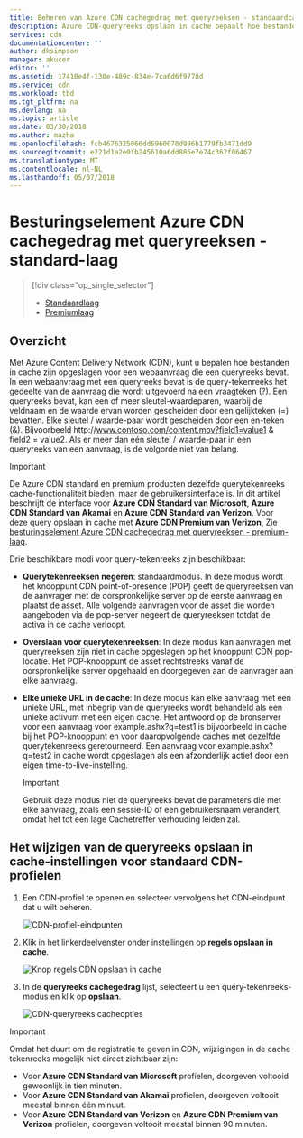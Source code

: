 ```yaml
---
title: Beheren van Azure CDN cachegedrag met queryreeksen - standaardcategorie | Microsoft Docs
description: Azure CDN-queryreeks opslaan in cache bepaalt hoe bestanden worden opgeslagen wanneer een webaanvraag een queryreeks bevat. Dit artikel wordt beschreven queryreeks opslaan in cache in Azure CDN standard producten.
services: cdn
documentationcenter: ''
author: dksimpson
manager: akucer
editor: ''
ms.assetid: 17410e4f-130e-489c-834e-7ca6d6f9778d
ms.service: cdn
ms.workload: tbd
ms.tgt_pltfrm: na
ms.devlang: na
ms.topic: article
ms.date: 03/30/2018
ms.author: mazha
ms.openlocfilehash: fcb4676325066dd6960070d996b1779fb3471dd9
ms.sourcegitcommit: e221d1a2e0fb245610a6dd886e7e74c362f06467
ms.translationtype: MT
ms.contentlocale: nl-NL
ms.lasthandoff: 05/07/2018
---
```

# <a name="control-azure-cdn-caching-behavior-with-query-strings---standard-tier"></a>Besturingselement Azure CDN cachegedrag met queryreeksen - standard-laag
> [!div class="op_single_selector"]
> * [Standaardlaag](cdn-query-string.md)
> * [Premiumlaag](cdn-query-string-premium.md)
> 

## <a name="overview"></a>Overzicht
Met Azure Content Delivery Network (CDN), kunt u bepalen hoe bestanden in cache zijn opgeslagen voor een webaanvraag die een queryreeks bevat. In een webaanvraag met een queryreeks bevat is de query-tekenreeks het gedeelte van de aanvraag die wordt uitgevoerd na een vraagteken (?). Een queryreeks bevat, kan een of meer sleutel-waardeparen, waarbij de veldnaam en de waarde ervan worden gescheiden door een gelijkteken (=) bevatten. Elke sleutel / waarde-paar wordt gescheiden door een en-teken (&). Bijvoorbeeld http:\//www.contoso.com/content.mov?field1=value1 & field2 = value2. Als er meer dan één sleutel / waarde-paar in een queryreeks van een aanvraag, is de volgorde niet van belang. 

> [!IMPORTANT]
> De Azure CDN standard en premium producten dezelfde querytekenreeks cache-functionaliteit bieden, maar de gebruikersinterface is. In dit artikel beschrijft de interface voor **Azure CDN Standard van Microsoft**, **Azure CDN Standard van Akamai** en **Azure CDN Standard van Verizon**. Voor deze query opslaan in cache met **Azure CDN Premium van Verizon**, Zie [besturingselement Azure CDN cachegedrag met queryreeksen - premium-laag](cdn-query-string-premium.md).

Drie beschikbare modi voor query-tekenreeks zijn beschikbaar:

- **Querytekenreeksen negeren**: standaardmodus. In deze modus wordt het knooppunt CDN point-of-presence (POP) geeft de queryreeksen van de aanvrager met de oorspronkelijke server op de eerste aanvraag en plaatst de asset. Alle volgende aanvragen voor de asset die worden aangeboden via de pop-server negeert de queryreeksen totdat de activa in de cache verloopt.

- **Overslaan voor querytekenreeksen**: In deze modus kan aanvragen met queryreeksen zijn niet in cache opgeslagen op het knooppunt CDN pop-locatie. Het POP-knooppunt de asset rechtstreeks vanaf de oorspronkelijke server opgehaald en doorgegeven aan de aanvrager aan elke aanvraag.

- **Elke unieke URL in de cache**: In deze modus kan elke aanvraag met een unieke URL, met inbegrip van de queryreeks wordt behandeld als een unieke activum met een eigen cache. Het antwoord op de bronserver voor een aanvraag voor example.ashx?q=test1 is bijvoorbeeld in cache bij het POP-knooppunt en voor daaropvolgende caches met dezelfde querytekenreeks geretourneerd. Een aanvraag voor example.ashx?q=test2 in cache wordt opgeslagen als een afzonderlijk actief door een eigen time-to-live-instelling.
   
    >[!IMPORTANT] 
    > Gebruik deze modus niet de queryreeks bevat de parameters die met elke aanvraag, zoals een sessie-ID of een gebruikersnaam verandert, omdat het tot een lage Cachetreffer verhouding leiden zal.

## <a name="changing-query-string-caching-settings-for-standard-cdn-profiles"></a>Het wijzigen van de queryreeks opslaan in cache-instellingen voor standaard CDN-profielen
1. Een CDN-profiel te openen en selecteer vervolgens het CDN-eindpunt dat u wilt beheren.
   
   ![CDN-profiel-eindpunten](./media/cdn-query-string/cdn-endpoints.png)
   
2. Klik in het linkerdeelvenster onder instellingen op **regels opslaan in cache**.
   
    ![Knop regels CDN opslaan in cache](./media/cdn-query-string/cdn-caching-rules-btn.png)
   
3. In de **queryreeks cachegedrag** lijst, selecteert u een query-tekenreeks-modus en klik op **opslaan**.
   
   ![CDN-queryreeks cacheopties](./media/cdn-query-string/cdn-query-string.png)

> [!IMPORTANT]
> Omdat het duurt om de registratie te geven in CDN, wijzigingen in de cache tekenreeks mogelijk niet direct zichtbaar zijn:
> - Voor **Azure CDN Standard van Microsoft** profielen, doorgeven voltooid gewoonlijk in tien minuten. 
> - Voor **Azure CDN Standard van Akamai** profielen, doorgeven voltooit meestal binnen één minuut. 
> - Voor **Azure CDN Standard van Verizon** en **Azure CDN Premium van Verizon** profielen, doorgeven voltooit meestal binnen 90 minuten. 



